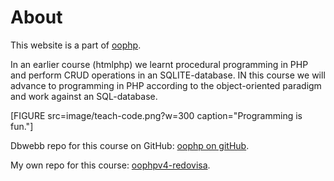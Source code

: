 ---
---
About
=========================

This website is a part of [oophp](https://dbwebb.se/kurser/oophp).

In an earlier course (htmlphp) we learnt procedural programming in PHP and perform CRUD operations in an SQLITE-database.
IN this course we will advance to programming in PHP according to the object-oriented paradigm and work against an SQL-database.

<!-- I en tidigare kurs (htmlphp) fick vi lära oss att programmera procedurellt i php och att utföra CRUD-operationer i en SQLITE-databas,
i denna kurs kommer vi lära oss att programmera i php enligt den objektorienterade paradigmen och att arbeta mot en SQL-databas. -->

[FIGURE src=image/teach-code.png?w=300 caption="Programming is fun."]

<!-- Dbwebb kursrepot på GitHub: [oophp på gitHub](https://github.com/dbwebb-se/oophp). -->
Dbwebb repo for this course on GitHub: [oophp on gitHub](https://github.com/dbwebb-se/oophp).

<!-- Mitt egna repo för denna kurs: [oophpv4-redovisa](https://github.com/annd16/oophpv4-redovisa). -->
My own repo for this course: [oophpv4-redovisa](https://github.com/annd16/oophpv4-redovisa).
